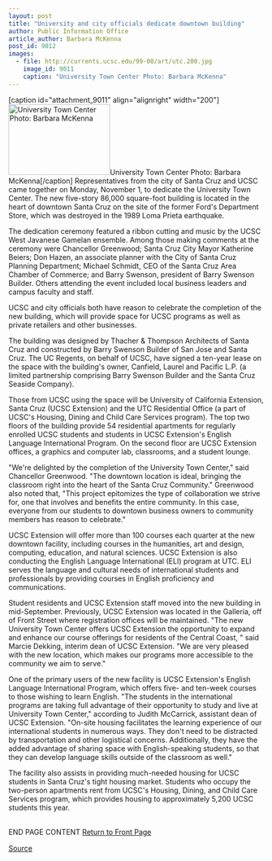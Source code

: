 ```yaml
---
layout: post
title: "University and city officials dedicate downtown building"
author: Public Information Office
article_author: Barbara McKenna
post_id: 9012
images:
  - file: http://currents.ucsc.edu/99-00/art/utc.200.jpg
    image_id: 9011
    caption: "University Town Center Photo: Barbara McKenna"
---
```


[caption id="attachment_9011" align="alignright" width="200"]<a href="http://dev-ucsc-news.pantheonsite.io/wp-content/uploads/1999/11/utc.200.jpg"><img class="size-full wp-image-9011" src="http://dev-ucsc-news.pantheonsite.io/wp-content/uploads/1999/11/utc.200.jpg" alt="University Town Center Photo: Barbara McKenna" width="200" height="139" /></a>University Town Center Photo: Barbara McKenna[/caption]
Representatives from the city of Santa Cruz and UCSC came together on Monday, November 1, to dedicate the University Town Center. The new five-story 86,000 square-foot building is located in the heart of downtown Santa Cruz on the site of the former Ford's Department Store, which was destroyed in the 1989 Loma Prieta earthquake.
<p>
  The dedication ceremony featured a ribbon cutting and music by the UCSC West Javanese Gamelan ensemble. Among those making comments at the ceremony were Chancellor Greenwood; Santa Cruz City Mayor Katherine Beiers; Don Hazen, an associate planner with the City of Santa Cruz Planning Department; Michael Schmidt, CEO of the Santa Cruz Area Chamber of Commerce; and Barry Swenson, president of Barry Swenson Builder. Others attending the event included local business leaders and campus faculty and staff.
</p>
<p>
  UCSC and city officials both have reason to celebrate the completion of the new building, which will provide space for UCSC programs as well as private retailers and other businesses.
</p>
<p>
  The building was designed by Thacher &amp; Thompson Architects of Santa Cruz and constructed by Barry Swenson Builder of San Jose and Santa Cruz. The UC Regents, on behalf of UCSC, have signed a ten-year lease on the space with the building's owner, Canfield, Laurel and Pacific L.P. (a limited partnership comprising Barry Swenson Builder and the Santa Cruz Seaside Company).
</p>
<p>
  Those from UCSC using the space will be University of California Extension, Santa Cruz (UCSC Extension) and the UTC Residential Office (a part of UCSC's Housing, Dining and Child Care Services program). The top two floors of the building provide 54 residential apartments for regularly enrolled UCSC students and students in UCSC Extension's English Language International Program. On the second floor are UCSC Extension offices, a graphics and computer lab, classrooms, and a student lounge.
</p>
<p>
  "We're delighted by the completion of the University Town Center," said Chancellor Greenwood. "The downtown location is ideal, bringing the classroom right into the heart of the Santa Cruz Community." Greenwood also noted that, "This project epitomizes the type of collaboration we strive for, one that involves and benefits the entire community. In this case, everyone from our students to downtown business owners to community members has reason to celebrate."
</p>
<p>
  UCSC Extension will offer more than 100 courses each quarter at the new downtown facility, including courses in the humanities, art and design, computing, education, and natural sciences. UCSC Extension is also conducting the English Language International (ELI) program at UTC. ELI serves the language and cultural needs of international students and professionals by providing courses in English proficiency and communications.
</p>
<p>
  Student residents and UCSC Extension staff moved into the new building in mid-September. Previously, UCSC Extension was located in the Galleria, off of Front Street where registration offices will be maintained. "The new University Town Center offers UCSC Extension the opportunity to expand and enhance our course offerings for residents of the Central Coast, " said Marcie Dekking, interim dean of UCSC Extension. "We are very pleased with the new location, which makes our programs more accessible to the community we aim to serve."
</p>
<p>
  One of the primary users of the new facility is UCSC Extension's English Language International Program, which offers five- and ten-week courses to those wishing to learn English. "The students in the international programs are taking full advantage of their opportunity to study and live at University Town Center," according to Judith McCarrick, assistant dean of UCSC Extension. "On-site housing facilitates the learning experience of our international students in numerous ways. They don't need to be distracted by transportation and other logistical concerns. Additionally, they have the added advantage of sharing space with English-speaking students, so that they can develop language skills outside of the classroom as well."
</p>
<p>
  The facility also assists in providing much-needed housing for UCSC students in Santa Cruz's tight housing market. Students who occupy the two-person apartments rent from UCSC's Housing, Dining, and Child Care Services program, which provides housing to approximately 5,200 UCSC students this year.
</p>
<p>
  <br>
  END PAGE CONTENT <a href="../../index.html">Return to Front Page</a> <img align="bottom" alt=" " border="0" height="1" src="../../images/trans.gif" width="385">
</p>
<p><a href="http://www1.ucsc.edu/currents/99-00/11-01/center.html" title="Permalink to center">Source</a></p>

